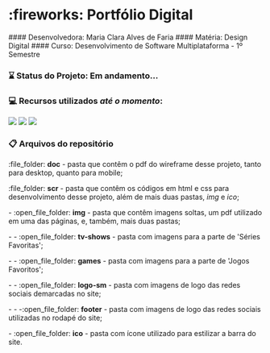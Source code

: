 <h1 text-align: center>:fireworks: Portfólio Digital</h1>
#### Desenvolvedora: Maria Clara Alves de Faria
#### Matéria: Design Digital
#### Curso: Desenvolvimento de Software Multiplataforma - 1º Semestre

### :hourglass: Status do Projeto: Em andamento...

### :computer: Recursos utilizados _até o momento_:
<p>
    <img src="https://img.shields.io/static/v1?label=Wireframe&message=Figma&color=9747FF&style=for-the-badge&logo=ghost"/>
    <img src="https://img.shields.io/static/v1?label=Structure&message=HTML-5&color=F16529&style=for-the-badge&logo=ghost"/>
    <img src="https://img.shields.io/static/v1?label=Style&message=CSS-3&color=108DBF&style=for-the-badge&logo=ghost"/>
</p>

### :clipboard: Arquivos do repositório
<p> :file_folder: <strong>doc</strong> - pasta que contêm o pdf do wireframe desse projeto, tanto para desktop, quanto para mobile;</p>
<p> :file_folder: <strong>scr</strong> - pasta que contêm os códigos em html e css para desenvolvimento desse projeto, além de mais duas pastas, <em>img</em> e <em>ico</em>;</p>
<p>     - :open_file_folder: <strong>img</strong> - pasta que contêm imagens soltas, um pdf utilizado em uma das páginas, e, também, mais duas pastas;</p>
<p>         - - :open_file_folder: <strong>tv-shows</strong> - pasta com imagens para a parte de 'Séries Favoritas';</p>
<p>         - - :open_file_folder: <strong>games</strong> - pasta com imagens para a parte de 'Jogos Favoritos';</p>
<p>         - - :open_file_folder: <strong>logo-sm</strong> - pasta com imagens de logo das redes sociais demarcadas no site;</p>
<p>             - - -:open_file_folder: <strong>footer</strong> - pasta com imagens de logo das redes sociais utilizadas no rodapé do site;</p>
<p>     - :open_file_folder: <strong>ico</strong> - pasta com ícone utilizado para estilizar a barra do site.</p>
